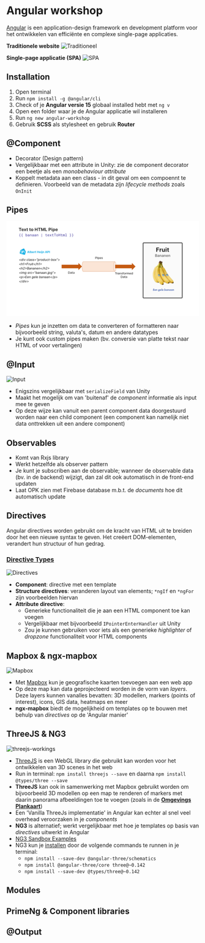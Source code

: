 ﻿# Angular workshop

[Angular](https://angular.io/docs) is een application-design framework en development platform voor het ontwikkelen van efficiënte en complexe single-page applicaties.

**Traditionele website**
![Traditioneel](https://br-cms.bloomreach.com/site/binaries/content/gallery/br_traditional_1.gif)

**Single-page applicatie (SPA)**
![SPA](https://br-cms.bloomreach.com/site/binaries/content/gallery/br_singlepage_application_1.gif)

## Installation

1. Open terminal
2. Run `npm install -g @angular/cli`
3. Check of je **Angular versie 15** globaal installed hebt met `ng v`
4. Open een folder waar je de Angular applicatie wil installeren
5. Run `ng new angular-workshop`
6. Gebruik **SCSS** als stylesheet en gebruik **Router**

## @Component

- Decorator (Design pattern)
- Vergelijkbaar met een attribute in Unity: zie de component decorator een beetje als een *monobehaviour attribute*
- Koppelt metadata aan een class - in dit geval om een compoennt te definieren. Voorbeeld van de metadata zijn *lifecycle methods* zoals `OnInit`

## Pipes

![Pipe](angular-workshop/src/assets/images/pipe.png)

- *Pipes* kun je inzetten om data te converteren of formatteren naar bijvoorbeeld string, valuta's, datum en andere datatypes
- Je kunt ook custom pipes maken (bv. conversie van platte tekst naar HTML of voor vertalingen)

## @Input

![Input](https://angular.io/generated/images/guide/inputs-outputs/input.svg)

- Enigszins vergelijkbaar met `serializeField` van Unity
- Maakt het mogelijk om van 'buitenaf' de *component* informatie als input mee te geven
- Op deze wijze kan vanuit een parent component data doorgestuurd worden naar een child component (een component kan namelijk niet data onttrekken uit een andere component)

## Observables

- Komt van Rxjs library
- Werkt hetzelfde als observer pattern
- Je kunt je subscriben aan de observable; wanneer de observable data (bv. in de backend) wijzigt, dan zal dit ook automatisch in de front-end updaten
- Laat OPK zien met Firebase database m.b.t. de *documents* hoe dit automatisch update

## Directives

Angular directives worden gebruikt om de kracht van HTML uit te breiden door het een nieuwe syntax te geven. Het creëert DOM-elementen, verandert hun structuur of hun gedrag.

### [Directive Types](https://medium.com/@tanvishah1409/beginner-in-angular-types-of-angular-directives-f5171e6bfdce)

![Directives](https://miro.medium.com/max/640/1*2EJVQKbLNmncFX2L0lLKyw.webp)

- **Component**: directive met een template
- **Structure directives**: veranderen layout van elements; `*ngIf` en `*ngFor` zijn voorbeelden hiervan
- **Attribute directive**:
  - Generieke functionaliteit die je aan een HTML component toe kan voegen
  - Vergelijkbaar met bijvoorbeeld `IPointerEnterHandler` uit Unity
  - Zou je kunnen gebruiken voor iets als een generieke *highlighter* of *dropzone* functionaliteit voor HTML components

## Mapbox & ngx-mapbox

![Mapbox](https://miro.medium.com/max/1200/0*wPnlK6YeSQqnhKlS.png)

- Met [Mapbox](https://docs.mapbox.com/mapbox-gl-js/example/) kun je geografische kaarten toevoegen aan een web app
- Op deze map kan data geprojecteerd worden in de vorm van *layers*. Deze layers kunnen vanalles bevatten: 3D modellen, markers (points of interest), icons, GIS data, heatmaps en meer
- **ngx-mapbox** biedt de mogelijkheid om templates op te bouwen met behulp van *directives* op de 'Angular manier'

## ThreeJS & NG3

![threejs-workings](https://miro.medium.com/max/640/1*-3GSmN2TNp58ForQJDe0eQ.webp)

- [ThreeJS](https://threejs.org/) is een WebGL library die gebruikt kan worden voor het ontwikkelen van 3D scenes in het web
- Run in terminal: `npm install threejs --save` en daarna `npm install @types/three --save`
- **ThreeJS** kan ook in samenwerking met Mapbox gebruikt worden om bijvoorbeeld 3D modellen op een map te renderen of markers met daarin panorama afbeeldingen toe te voegen (zoals in de **[Omgevings Plankaart](https://producten.movares-visuals.nl/3D_Webportaal)**)
- Een 'Vanilla ThreeJs implementatie' in Angular kan echter al snel veel overhead veroorzaken in je *components*
- **NG3** is alternatief; werkt vergelijkbaar met hoe je templates op basis van *directives* uitwerkt in Angular
- [NG3 Sandbox Examples](https://angular-three.netlify.app/examples/home)
- NG3 kun je [installen](https://angular-three.netlify.app/docs/getting-started/installation) door de volgende commands te runnen in je terminal:
  - `npm install --save-dev @angular-three/schematics`
  - `npm install @angular-three/core three@~0.142`
  - `npm install --save-dev @types/three@~0.142`


## Modules

## PrimeNg & Component libraries

## @Output
